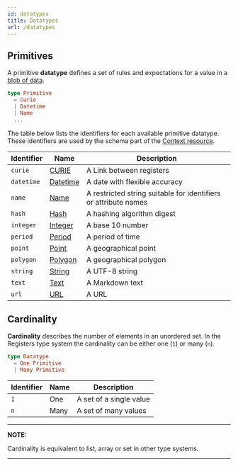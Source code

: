 ```yaml
---
id: datatypes
title: Datatypes
url: /datatypes
---
```


## Primitives

A primitive **datatype** defines a set of rules and expectations for a value
in a [blob of data](/glossary/item).

```elm
type Primitive
  = Curie
  | Datetime
  | Name
  ...
```

The table below lists the identifiers for each available primitive datatype.
These identifiers are used by the schema part of the [Context
resource](/rest-api/context).

| Identifier | Name | Description |
|-|-|-|
| `curie` | [CURIE](/datatypes/curie) | A Link between registers |
| `datetime` | [Datetime](/datatypes/datetime) | A date with flexible accuracy |
| `name` | [Name](/datatypes/name) | A restricted string suitable for identifiers or attribute names |
| `hash` | [Hash](/datatypes/hash) | A hashing algorithm digest |
| `integer` | [Integer](/datatypes/integer) | A base 10 number |
| `period` | [Period](/datatypes/period) | A period of time |
| `point` | [Point](/datatypes/point) | A geographical point |
| `polygon` | [Polygon](/datatypes/polygon) | A geographical polygon |
| `string` | [String](/datatypes/string) | A UTF-8 string |
| `text` | [Text](/datatypes/text) | A Markdown text |
| `url` | [URL](/datatypes/url) | A URL |


## Cardinality

**Cardinality** describes the number of elements in an unordered set. In the
Registers type system the cardinality can be either one (`1`) or many (`n`).

```elm
type Datatype
  = One Primitive
  | Many Primitive
```

| Identifier | Name | Description |
|-|-|-|
| `1` | One | A set of a single value |
| `n` | Many | A set of many values |

***
**NOTE:**

Cardinality is equivalent to list, array or set in other type systems.
***


